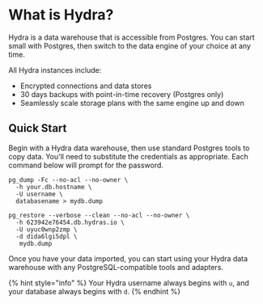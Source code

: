 # What is Hydra?

Hydra is a data warehouse that is accessible from Postgres. You can start small with Postgres, then switch to the data engine of your choice at any time.

All Hydra instances include:

* Encrypted connections and data stores
* 30 days backups with point-in-time recovery (Postgres only)
* Seamlessly scale storage plans with the same engine up and down

## Quick Start

Begin with a Hydra data warehouse, then use standard Postgres tools to copy data. You'll need to substitute the credentials as appropriate. Each command below will prompt for the password.

```shell
pg_dump -Fc --no-acl --no-owner \
  -h your.db.hostname \
  -U username \
  databasename > mydb.dump
  
pg_restore --verbose --clean --no-acl --no-owner \
  -h 623942e76454.db.hydras.io \
  -U uyuc0wnp2zmp \
  -d dida6lgi5dpl \
   mydb.dump
```

Once you have your data imported, you can start using your Hydra data warehouse with any PostgreSQL-compatible tools and adapters.

{% hint style="info" %}
Your Hydra username always begins with `u`, and your database always begins with `d`.
{% endhint %}
